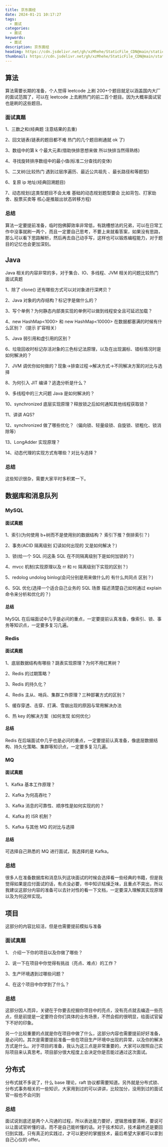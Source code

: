 ```yaml
---
title: 京东面经
date: 2024-01-21 10:17:27
tags:
  - 面试
categories:
  - 面试
keywords:
  - 面试
description: 京东面经
headimg: https://cdn.jsdelivr.net/gh/xzMhehe/StaticFile_CDN@main/static/img/gf/20240121102506.png
thumbnail: https://cdn.jsdelivr.net/gh/xzMhehe/StaticFile_CDN@main/static/img/gf/20240121102506.png
---
```


## 算法
算法需要长期的准备，个人觉得 leetcode 上刷 200+个题目就足以涵盖国内大厂的面试范围了，可以在 leetcode 上去刷热门的前二百个题目。因为大概率面试官也是刷的这些题目。

### 面试真题
1、三数之和(经典题 注意结果的去重)

2、回文链表(链表的题目都不难 热门的几个题目刷通就 ok 了)

3、数组中的第 k 个最大元素(借助快排思想来做 所以快排当然得熟练)

4、寻找旋转排序数组中的最小值(标准二分查找的变体)

5、二叉树(比较热门 遇到过层序遍历、最近公共祖先 、最长路径和等题型)

6、复原 ip 地址(经典回溯题目)

7、动态规划(这类型题目不会太难 基础的动态规划题型要会 比如背包、打家劫舍、股票买卖等 核心是推敲出状态转移方程)

### 总结
算法一定要提前准备，临时抱佛脚效率非常低，有跳槽想法的兄弟，可以在日常工作中没事就刷一两个，而且一定要自己思考，不要上来就看答案，如果没有思路，那么可以看下思路解析，然后再去自己动手写，这样也可以锻炼编程能力，对于题目的记忆也会更加深刻。


## Java
Java 相关的内容非常的多，对于集合、IO、多线程、JVM 相关的问题比较热门
面试真题

1、除了 clone() 还有哪些方式可以对对象进行深拷贝？

2、Java 对象的内存结构？标记字是做什么的？

3、写个单例？为何静态内部类实现的单例可以做到线程安全且可延迟加载？

4、new HashMap<1000> 和 new HashMap<10000> 在数据都塞满的时候有什么区别？（提示 扩容相关）

5、Java 弱引用和虚引用的区别？

6、垃圾回收时标记存活对象的三色标记法原理，以及在出现漏标、错标情况时是如何解决的？

7、JVM 调优你如何做的？现象->排查过程->解决方式->不同解决方案的对比与选择

8、为何引入 JIT 编译？逃逸分析是什么？

9、多线程中的三大问题 Java 是如何解决的？

10、synchronized 底层实现原理？释放锁之后如何通知其他线程获取锁？

11、讲讲 AQS?

12、synchronized 做了哪些优化？（偏向锁、轻量级锁、自旋锁、锁粗化、锁消除等）

13、LongAdder 实现原理？

14、动态代理的实现方式有哪些？对比与选择？


### 总结
这些知识很杂，需要大家平时多积累一下。

## 数据库和消息队列
### MySQL
#### 面试真题

1、索引(为何使用 b+树而不是使用别的数据结构？ 索引下推？倒排索引？)

2、事务(ACID 隔离级别 幻读如何出现的 又是如何解决？)

3、锁(给一个 SQL 问这条 SQL 在不同隔离级别下是如何加锁的？)

4、mvcc 机制(实现原理以及 rr 和 rc 隔离级别下实现的区别？)

5、redolog undolog binlog(会问分别是用来做什么的 有什么共同点 区别？)

6、SQL 优化(选择一个适合自己业务的 SQL 场景 描述清楚自己如何通过 explain 命令来分析和优化的？)

#### 总结

MySQL 在后端面试中几乎是必问的重点，一定要提前认真准备，像索引、锁、事务等知识点，一定要多复习几遍。

### Redis

#### 面试真题

1、底层数据结构有哪些？跳表实现原理？为何不用红黑树？

2、Redis 的过期策略？

3、Redis 的持久化？

4、Redis 主从、哨兵、集群工作原理？三种部署方式的区别？

5、缓存穿透、击穿、打满、雪崩出现的原因与常用解决办法

6、热 key 的解决方案（如何发现 如何优化）

#### 总结

Redis 在后端面试中几乎也是必问的重点，一定要提前认真准备，像底层数据结构、持久化策略、集群等知识点，一定要多复习几遍。

### MQ

#### 面试真题

1、Kafka 基本工作原理？

2、Kafka 为何高吞吐？

3、Kafka 消息的可靠性、顺序性是如何实现的的？

4、Kafka 的 ISR 机制？

5、Kafka 与其他 MQ 的对比与选择

#### 总结

可选择自己熟悉的 MQ 进行面试，我选择的是 Kafka。

### 总结

很多人在准备数据库和消息队列这块面试的时候会选择看一些经典的书籍，但是我觉得如果是应付面试的话，有点没必要，书中知识枯燥乏味，且重点不突出，所以我建议这部分内容的准备可以去针对性的看一下文档，一定要深入理解其实现原理以及为何这样实现。


## 项目

这部分的内容比较活，但是也需要提前模拟与准备

### 面试真题

1、 介绍一下你的项目以及你做了哪些？

2、说一下在项目中你觉得有挑战（亮点、难点）的工作？

3、生产环境遇到过哪些问题？

4、在这个项目中你学到了什么？

### 总结

这部分因人而异，关键在于你要去挖掘你项目中的亮点，没有亮点就去编造一些亮点，但是前提是一定要符合你们具体的业务场景，不然会假的很明显，给面试官留下不好的印象。

另一个比较重要的点就是你在项目中做了什么，这部分内容也需要提前好好准备，是必问的。其次是需要提前准备一些在项目生产环境中出现的异常，以及你的解决方式是什么。对于项目的准备，我认为这三点是非常重要的，大家可以按照自己实际项目来认真思考。项目部分很大程度上会决定你是否能过通过这次面试。

## 分布式

分布式就不多说了，什么 base 理论，raft 协议都需要知道。另外就是分布式锁、分布式事务相关的一些知识，大家用到过的可以讲讲，比较加分，没用到过的面试官一般也不会问到

### 总结

面试说到底还是两个人沟通的过程，所以表达能力要好，逻辑思维要清晰，要说可以让面试官听懂的话，而不是自己能听懂的话。对于技术知识，技术最终还是要回归到实践，只有真正的实践过，才可以更好的掌握技术，最后希望大家都可以拿到自己心仪的 offer。
























